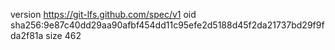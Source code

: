 version https://git-lfs.github.com/spec/v1
oid sha256:9e87c40dd29aa90afbf454dd11c95efe2d5188d45f2da21737bd29f9fda2f81a
size 462
